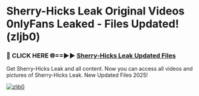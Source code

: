 # Sherry-Hicks Leak Original Videos 0nlyFans Leaked - Files Updated! (zljb0)

<h3>🔴 CLICK HERE 🌐==►► <a href="https://tinyurl.com/3hn5wdd3" rel="nofollow">Sherry-Hicks Leak Updated Files</a></h3>

Get Sherry-Hicks Leak and all content. Now you can access all videos and pictures of Sherry-Hicks Leak. New Updated Files 2025!

[![zljb0](https://i.imgur.com/4HnBqBT.gif)](https://tinyurl.com/3hn5wdd3)
